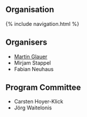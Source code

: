## Organisation

{% include navigation.html %}

## Organisers

* [Martin Glauer](mailto:martin.glauer@ovgu.de)
* Mirjam Stappel
* Fabian Neuhaus

## Program Committee

* Carsten Hoyer-Klick
* Jörg Waitelonis
